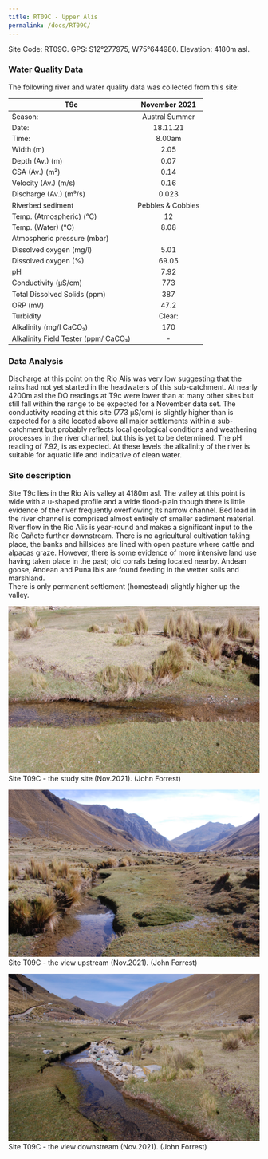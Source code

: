 ```yaml
---
title: RT09C - Upper Alis
permalink: /docs/RT09C/
---
```



Site Code: RT09C.  GPS: S12°277975, W75°644980. Elevation:
4180m asl.

### Water Quality Data

The following river and water quality data was collected from this site:

|     T9c                                     |       November 2021      |
|---------------------------------------------|:------------------------:|
|     Season:                                 |       Austral Summer     |
|     Date:                                   |          18.11.21        |
|     Time:                                   |           8.00am         |
|     Width (m)                               |            2.05          |
|     Depth (Av.) (m)                         |            0.07          |
|     CSA (Av.) (m²)                          |            0.14          |
|     Velocity (Av.) (m/s)                    |            0.16          |
|     Discharge (Av.) (m³/s)                  |           0.023          |
|     Riverbed sediment                       |     Pebbles & Cobbles    |
|     Temp. (Atmospheric) (°C)                |             12           |
|     Temp. (Water) (°C)                      |            8.08          |
|     Atmospheric pressure (mbar)             |                          |
|     Dissolved oxygen (mg/l)                 |            5.01          |
|     Dissolved oxygen (%)                    |           69.05          |
|     pH                                      |            7.92          |
|     Conductivity (µS/cm)                    |            773           |
|     Total Dissolved Solids (ppm)            |            387           |
|     ORP (mV)                                |            47.2          |
|     Turbidity                               |           Clear:         |
|     Alkalinity (mg/l CaCO₃)                 |            170           |
|     Alkalinity Field Tester (ppm/ CaCO₃)    |             -            |

### Data Analysis

Discharge at this point on the Rio Alis was very low suggesting that the rains had not yet started in the headwaters of this sub-catchment. 
At nearly 4200m asl the DO readings at T9c were lower than at many other sites but still fall within the range to be expected for a November data set. 
The conductivity reading at this site (773 µS/cm) is slightly higher than is expected for a site located above all major settlements within a sub-catchment but probably reflects local geological conditions and weathering processes in the river channel, but this is yet to be determined. 
The pH reading of 7.92, is as expected. At these levels the alkalinity of the river is suitable for aquatic life and indicative of clean water. 

### Site description

Site T9c lies in the Rio Alis valley at 4180m asl. The valley at this point is wide with a u-shaped profile and a wide flood-plain though there is little evidence of the river frequently overflowing its narrow channel.
Bed load in the river channel is comprised almost entirely of smaller sediment material. River flow in the Rio Alis is year-round and makes a significant input to the Rio Cañete further downstream.
There is no agricultural cultivation taking place, the banks and hillsides are lined with open pasture where cattle and alpacas graze. However, there is some evidence of more intensive land use having taken place in the past; old corrals being located nearby. 
Andean goose, Andean and Puna Ibis are found feeding in the wetter soils and marshland.  
There is only permanent settlement (homestead) slightly higher up the valley. 



![Site T9C - the study site. (John Forrest)](/assets/SiteDescriptions/T9/T9CSite.JPG)
Site T09C - the study site (Nov.2021). (John Forrest)

![Site T9C - the study site. (John Forrest)](/assets/SiteDescriptions/T9/T9CViewupstream.JPG)
Site T09C - the view upstream (Nov.2021). (John Forrest)

![Site T9C - the study site. (John Forrest)](/assets/SiteDescriptions/T9/T9CViewdownstream.JPG)
Site T09C - the view downstream (Nov.2021). (John Forrest)
